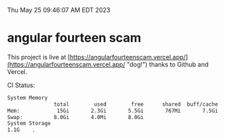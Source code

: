 Thu May 25 09:46:07 AM EDT 2023

# angular fourteen scam


This project is live at [https://angularfourteenscam.vercel.app/](https://angularfourteenscam.vercel.app/ "dog!") thanks to Github and Vercel.

CI Status: 

```bash
System Memory
               total        used        free      shared  buff/cache   available
Mem:            15Gi       2.3Gi       5.5Gi       767Mi       7.5Gi        11Gi
Swap:          8.0Gi       4.0Mi       8.0Gi
System Storage
1.1G	.
```
```bash
